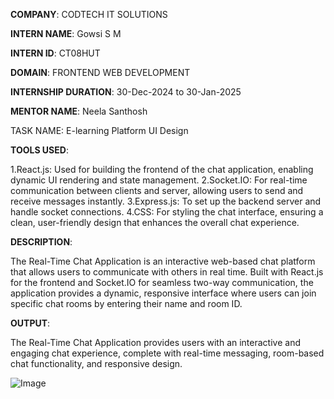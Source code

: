**COMPANY**: CODTECH IT SOLUTIONS

**INTERN NAME**: Gowsi S M

**INTERN ID**: CT08HUT

**DOMAIN**: FRONTEND WEB DEVELOPMENT

**INTERNSHIP DURATION**: 30-Dec-2024 to 30-Jan-2025

**MENTOR NAME**: Neela Santhosh

TASK NAME: E-learning Platform UI Design

**TOOLS USED**:

1.React.js: Used for building the frontend of the chat application, enabling dynamic UI rendering and state management.
2.Socket.IO: For real-time communication between clients and server, allowing users to send and receive messages instantly.
3.Express.js: To set up the backend server and handle socket connections.
4.CSS: For styling the chat interface, ensuring a clean, user-friendly design that enhances the overall chat experience.

**DESCRIPTION**:

The Real-Time Chat Application is an interactive web-based chat platform that allows users to communicate with others in real time. Built with React.js for the frontend and Socket.IO for seamless two-way communication, the application provides a dynamic, responsive interface where users can join specific chat rooms by entering their name and room ID. 

**OUTPUT**:

The Real-Time Chat Application provides users with an interactive and engaging chat experience, complete with real-time messaging, room-based chat functionality, and responsive design.

![Image](https://github.com/user-attachments/assets/919cec6a-91c8-4ff3-8569-4e02e0a20a81)
